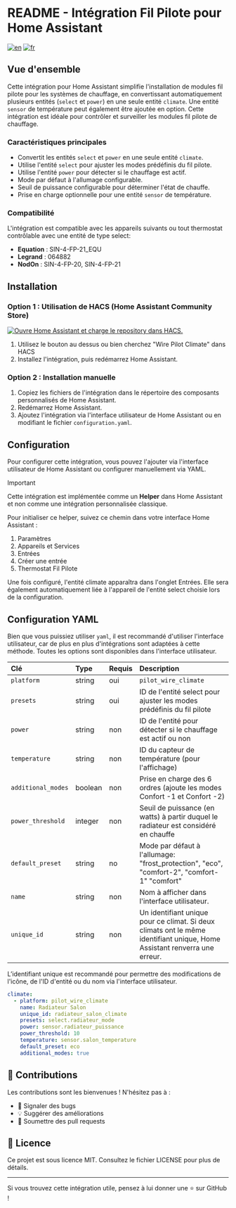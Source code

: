 # README - Intégration Fil Pilote pour Home Assistant

[![en](https://img.shields.io/badge/lang-en-red.svg)](https://github.com/faizpuru/ha-pilot-wire-climate/blob/master/README.md)
[![fr](https://img.shields.io/badge/lang-fr-blue.svg)](https://github.com/faizpuru/ha-pilot-wire-climate/blob/master/README-fr.md)

## Vue d'ensemble
Cette intégration pour Home Assistant simplifie l'installation de modules fil pilote pour les systèmes de chauffage, en convertissant automatiquement plusieurs entités (`select` et `power`) en une seule entité `climate`. Une entité `sensor` de température peut également être ajoutée en option. Cette intégration est idéale pour contrôler et surveiller les modules fil pilote de chauffage.

### Caractéristiques principales
- Convertit les entités `select` et `power` en une seule entité `climate`.
- Utilise l'entité `select` pour ajuster les modes prédéfinis du fil pilote.
- Utilise l'entité `power` pour détecter si le chauffage est actif.
- Mode par défaut à l'allumage configurable.
- Seuil de puissance configurable pour déterminer l'état de chauffe.
- Prise en charge optionnelle pour une entité `sensor` de température.

### Compatibilité
L'intégration est compatible avec les appareils suivants ou tout thermostat contrôlable avec une entité de type select:
- **Equation** : SIN-4-FP-21_EQU
- **Legrand** : 064882
- **NodOn** : SIN-4-FP-20, SIN-4-FP-21

## Installation

### Option 1 : Utilisation de HACS (Home Assistant Community Store)
[![Ouvre Home Assistant et charge le repository dans HACS.](https://my.home-assistant.io/badges/hacs_repository.svg)](https://my.home-assistant.io/redirect/hacs_repository/?owner=faizpuru&repository=ha-pilot-wire-climate&category=integration)

1. Utilisez le bouton au dessus ou bien cherchez "Wire Pilot Climate" dans HACS
2. Installez l'intégration, puis redémarrez Home Assistant.

### Option 2 : Installation manuelle
1. Copiez les fichiers de l'intégration dans le répertoire des composants personnalisés de Home Assistant.
2. Redémarrez Home Assistant.
3. Ajoutez l'intégration via l'interface utilisateur de Home Assistant ou en modifiant le fichier `configuration.yaml`.

## Configuration
Pour configurer cette intégration, vous pouvez l'ajouter via l'interface utilisateur de Home Assistant ou configurer manuellement via YAML.

> [!IMPORTANT]  
> Cette intégration est implémentée comme un **Helper** dans Home Assistant et non comme une intégration personnalisée classique.
> 
> Pour initialiser ce helper, suivez ce chemin dans votre interface Home Assistant :
> 1. Paramètres
> 2. Appareils et Services
> 3. Entrées
> 4. Créer une entrée
> 5. Thermostat Fil Pilote
>
> Une fois configuré, l'entité climate apparaîtra dans l'onglet Entrées. Elle sera également automatiquement liée à l'appareil de l'entité select choisie lors de la configuration.

## Configuration YAML

Bien que vous puissiez utiliser `yaml`, il est recommandé d'utiliser l'interface utilisateur, car de plus en plus d'intégrations sont adaptées à cette méthode. Toutes les options sont disponibles dans l'interface utilisateur.

| Clé                | Type    | Requis   | Description                                                                                                                     |
| :----------------- | :------ | :------- | :------------------------------------------------------------------------------------------------------------------------------ |
| `platform`         | string  | oui      | `pilot_wire_climate`                                                                                                            |
| `presets`          | string  | oui      | ID de l'entité select pour ajuster les modes prédéfinis du fil pilote                                                           |
| `power`            | string  | non      | ID de l'entité pour détecter si le chauffage est actif ou non                                                                   |
| `temperature`      | string  | non      | ID du capteur de température (pour l'affichage)                                                                                 |
| `additional_modes` | boolean | non      | Prise en charge des 6 ordres (ajoute les modes Confort -1 et Confort -2)                                                        |
| `power_threshold`  | integer | non      | Seuil de puissance (en watts) à partir duquel le radiateur est considéré en chauffe                                             |
| `default_preset`   | string  | no       | Mode par défaut à l'allumage:  "frost_protection", "eco", "comfort-2", "comfort-1" "comfort"                                                                             |
| `name`             | string  | non      | Nom à afficher dans l'interface utilisateur.                                                                                    |
| `unique_id`        | string  | non      | Un identifiant unique pour ce climat. Si deux climats ont le même identifiant unique, Home Assistant renverra une erreur.       |

L’identifiant unique est recommandé pour permettre des modifications de l'icône, de l'ID d'entité ou du nom via l'interface utilisateur.

```yaml
climate:
  - platform: pilot_wire_climate
    name: Radiateur Salon
    unique_id: radiateur_salon_climate
    presets: select.radiateur_mode
    power: sensor.radiateur_puissance
    power_threshold: 10
    temperature: sensor.salon_temperature
    default_preset: eco
    additional_modes: true
  ```

## 🤝 Contributions
Les contributions sont les bienvenues ! N'hésitez pas à :

- 🐛 Signaler des bugs
- 💡 Suggérer des améliorations
- 🔀 Soumettre des pull requests

## 📄 Licence
Ce projet est sous licence MIT. Consultez le fichier LICENSE pour plus de détails.

---
Si vous trouvez cette intégration utile, pensez à lui donner une ⭐️ sur GitHub !
